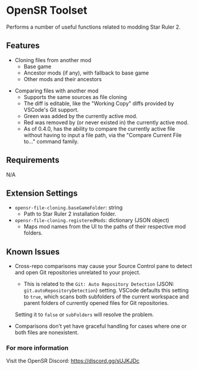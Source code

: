 # OpenSR Toolset

Performs a number of useful functions related to modding Star Ruler 2.

## Features

* Cloning files from another mod
    - Base game
    - Ancestor mods (if any), with fallback to base game
    - Other mods and their ancestors
- Comparing files with another mod
    - Supports the same sources as file cloning
    - The diff is editable, like the "Working Copy" diffs provided by VSCode's Git support.
    - Green was added by the currently active mod.
    - Red was removed by (or never existed in) the currently active mod.
    - As of 0.4.0, has the ability to compare the currently active file without having to input a file path, via the "Compare Current File to..." command family.
    
## Requirements

N/A

## Extension Settings

* `opensr-file-cloning.baseGameFolder`: string
    - Path to Star Ruler 2 installation folder.
* `opensr-file-cloning.registeredMods`: dictionary (JSON object)
    - Maps mod names from the UI to the paths of their respective mod folders.

## Known Issues

* Cross-repo comparisons may cause your Source Control pane to detect and open Git repositories unrelated to your project.
    - This is related to the `Git: Auto Repository Detection` (JSON: `git.autoRepositoryDetection`) setting. VSCode defaults this setting to `true`, which scans both subfolders of the current workspace and parent folders of currently opened files for Git repositories.

    Setting it to `false` or `subFolders` will resolve the problem.
* Comparisons don't yet have graceful handling for cases where one or both files are nonexistent.

### For more information

Visit the OpenSR Discord: https://discord.gg/sUJKJDc